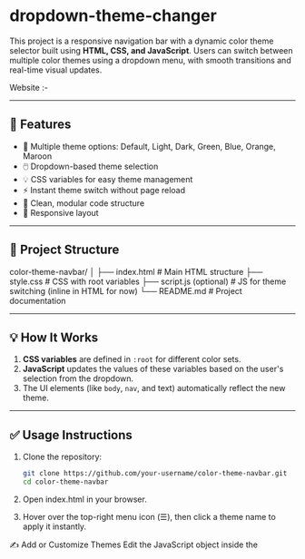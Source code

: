 # dropdown-theme-changer

This project is a responsive navigation bar with a dynamic color theme selector built using **HTML, CSS, and JavaScript**. Users can switch between multiple color themes using a dropdown menu, with smooth transitions and real-time visual updates.

Website :-

---

## 🚀 Features

- 🌈 Multiple theme options: Default, Light, Dark, Green, Blue, Orange, Maroon
- 🖱️ Dropdown-based theme selection
- 💡 CSS variables for easy theme management
- ⚡ Instant theme switch without page reload
- 🔧 Clean, modular code structure
- 📱 Responsive layout

---

## 📂 Project Structure

color-theme-navbar/
│
├── index.html # Main HTML structure
├── style.css # CSS with root variables
├── script.js (optional) # JS for theme switching (inline in HTML for now)
└── README.md # Project documentation


---

## 💡 How It Works

1. **CSS variables** are defined in `:root` for different color sets.
2. **JavaScript** updates the values of these variables based on the user's selection from the dropdown.
3. The UI elements (like `body`, `nav`, and text) automatically reflect the new theme.

---

## ✅ Usage Instructions

1. Clone the repository:

   ```bash
   git clone https://github.com/your-username/color-theme-navbar.git
   cd color-theme-navbar
2. Open index.html in your browser.

3. Hover over the top-right menu icon (☰), then click a theme name to apply it instantly.

✍️ Add or Customize Themes
Edit the JavaScript object inside the <script> tag:

const themes = {
  myTheme: {
    "--color15": "#111111",
    "--color16": "#222222",
    "--color13": "#ffffff",
    "--color14": "#444444"
  }
}

👩‍💻 Author
Bhumika
💻 GitHub: github.com/CodeByBhumika
